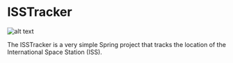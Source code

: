 # ISSTracker
![alt text](/images/ISS.jpg "ISS")

The ISSTracker is a very simple Spring project that tracks the location of the International Space Station (ISS).
